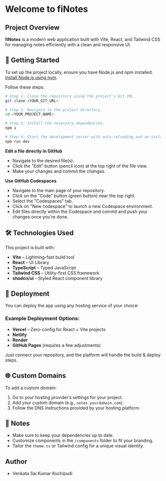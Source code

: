 
# Welcome to fiNotes

## Project Overview

**fiNotes** is a modern web application built with Vite, React, and Tailwind CSS for managing notes efficiently with a clean and responsive UI.

## 🔧 Getting Started

To set up the project locally, ensure you have Node.js and npm installed. [Install Node.js using nvm](https://github.com/nvm-sh/nvm#installing-and-updating).

Follow these steps:

```sh
# Step 1: Clone the repository using the project's Git URL.
git clone <YOUR_GIT_URL>

# Step 2: Navigate to the project directory.
cd <YOUR_PROJECT_NAME>

# Step 3: Install the necessary dependencies.
npm i

# Step 4: Start the development server with auto-reloading and an instant preview.
npm run dev
```

**Edit a file directly in GitHub**

- Navigate to the desired file(s).
- Click the "Edit" button (pencil icon) at the top right of the file view.
- Make your changes and commit the changes.

**Use GitHub Codespaces**

- Navigate to the main page of your repository.
- Click on the "Code" button (green button) near the top right.
- Select the "Codespaces" tab.
- Click on "New codespace" to launch a new Codespace environment.
- Edit files directly within the Codespace and commit and push your changes once you're done.


## 🛠 Technologies Used

This project is built with:

- **Vite** – Lightning-fast build tool  
- **React** – UI Library  
- **TypeScript** – Typed JavaScript  
- **Tailwind CSS** – Utility-first CSS framework  
- **shadcn/ui** – Styled React component library  

## 🚀 Deployment

You can deploy the app using any hosting service of your choice:

### Example Deployment Options:

- **Vercel** – Zero-config for React + Vite projects  
- **Netlify**  
- **Render**  
- **GitHub Pages** (requires a few adjustments)  

Just connect your repository, and the platform will handle the build & deploy steps.

## 🌐 Custom Domains

To add a custom domain:

1. Go to your hosting provider’s settings for your project.
2. Add your custom domain (e.g., `notes.yourdomain.com`).
3. Follow the DNS instructions provided by your hosting platform.

## 🧠 Notes

- Make sure to keep your dependencies up to date.
- Customize components in the `/components` folder to fit your branding.
- Tailor the `theme.ts` or Tailwind config for a unique visual identity.


## Author
- Venkata Sai Kumar Kuchipudi
